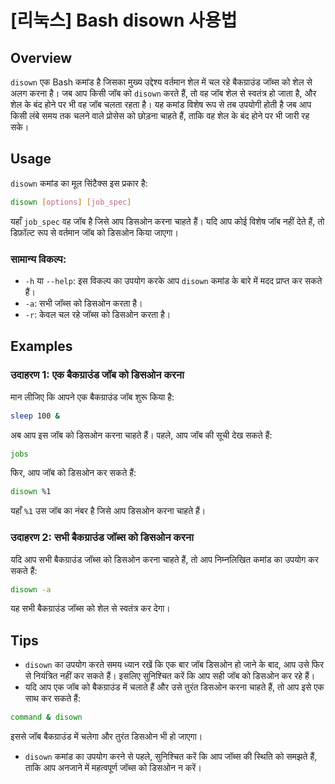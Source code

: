 # [리눅스] Bash disown 사용법

## Overview
`disown` एक Bash कमांड है जिसका मुख्य उद्देश्य वर्तमान शेल में चल रहे बैकग्राउंड जॉब्स को शेल से अलग करना है। जब आप किसी जॉब को `disown` करते हैं, तो वह जॉब शेल से स्वतंत्र हो जाता है, और शेल के बंद होने पर भी वह जॉब चलता रहता है। यह कमांड विशेष रूप से तब उपयोगी होती है जब आप किसी लंबे समय तक चलने वाले प्रोसेस को छोड़ना चाहते हैं, ताकि वह शेल के बंद होने पर भी जारी रह सके।

## Usage
`disown` कमांड का मूल सिंटैक्स इस प्रकार है:

```bash
disown [options] [job_spec]
```

यहाँ `job_spec` वह जॉब है जिसे आप डिसओन करना चाहते हैं। यदि आप कोई विशेष जॉब नहीं देते हैं, तो डिफ़ॉल्ट रूप से वर्तमान जॉब को डिसओन किया जाएगा।

### सामान्य विकल्प:
- `-h` या `--help`: इस विकल्प का उपयोग करके आप `disown` कमांड के बारे में मदद प्राप्त कर सकते हैं।
- `-a`: सभी जॉब्स को डिसओन करता है।
- `-r`: केवल चल रहे जॉब्स को डिसओन करता है।

## Examples
### उदाहरण 1: एक बैकग्राउंड जॉब को डिसओन करना
मान लीजिए कि आपने एक बैकग्राउंड जॉब शुरू किया है:

```bash
sleep 100 &
```

अब आप इस जॉब को डिसओन करना चाहते हैं। पहले, आप जॉब की सूची देख सकते हैं:

```bash
jobs
```

फिर, आप जॉब को डिसओन कर सकते हैं:

```bash
disown %1
```

यहाँ `%1` उस जॉब का नंबर है जिसे आप डिसओन करना चाहते हैं।

### उदाहरण 2: सभी बैकग्राउंड जॉब्स को डिसओन करना
यदि आप सभी बैकग्राउंड जॉब्स को डिसओन करना चाहते हैं, तो आप निम्नलिखित कमांड का उपयोग कर सकते हैं:

```bash
disown -a
```

यह सभी बैकग्राउंड जॉब्स को शेल से स्वतंत्र कर देगा।

## Tips
- `disown` का उपयोग करते समय ध्यान रखें कि एक बार जॉब डिसओन हो जाने के बाद, आप उसे फिर से नियंत्रित नहीं कर सकते हैं। इसलिए सुनिश्चित करें कि आप सही जॉब को डिसओन कर रहे हैं।
- यदि आप एक जॉब को बैकग्राउंड में चलाते हैं और उसे तुरंत डिसओन करना चाहते हैं, तो आप इसे एक साथ कर सकते हैं:

```bash
command & disown
```

इससे जॉब बैकग्राउंड में चलेगा और तुरंत डिसओन भी हो जाएगा।

- `disown` कमांड का उपयोग करने से पहले, सुनिश्चित करें कि आप जॉब्स की स्थिति को समझते हैं, ताकि आप अनजाने में महत्वपूर्ण जॉब्स को डिसओन न करें।